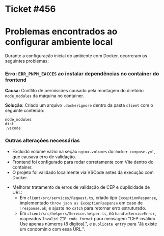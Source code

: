 # Ticket #456

<!-- Contexto -->
# Problemas encontrados ao configurar ambiente local

Durante a configuração inicial do ambiente com Docker, ocorreram os seguintes problemas:

### Erro: `ERR_PNPM_EACCES` ao instalar dependências no container do frontend

**Causa:** Conflito de permissões causado pela montagem do diretório `node_modules` da máquina no container.

**Solução:** Criado um arquivo `.dockerignore` dentro da pasta `client` com o seguinte conteúdo:

```
node_modules
dist
.vscode
```

### Outras alterações necessárias

- Excluído volume vazio na seção `nginx.volumes` do `docker-compose.yml`, que causava erro de validação.
- Frontend foi configurado para rodar corretamente com Vite dentro do container.
- O projeto foi validado localmente via VSCode antes da execução com Docker.

<!-- Tarefas -->

<!-- Tarefa 1 -->
- Melhorar tratamento de erros de validação de CEP e duplicidade de URL:
  - Em `client/src/services/Request.ts`, criado tipo `ExceptionResponse`, implementado `throw json as ExceptionResponse` em caso de `!response.ok`, e ajuste no `catch` para retornar erro estruturado.
  - Em `client/src/helpers/Service.helper.ts`, no `handleServiceError`, mapeados `Invalid ZIP code format` para mensagem "CEP inválido. Use apenas números (8 dígitos).", e `Duplicate entry` para "Já existe um condomínio com essa URL.".

<!-- Tarefa 2 -->
<!-- Tarefa 3 -->
